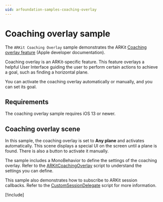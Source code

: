 ```yaml
---
uid: arfoundation-samples-coaching-overlay
---
```

# Coaching overlay sample

The `ARKit Coaching Overlay` sample demonstrates the ARKit [Coaching overlay feature](https://developer.apple.com/documentation/arkit/arcoachingoverlayview) (Apple developer documentation).

Coaching overlay is an ARKit-specific feature. This feature overlays a helpful User Interface guiding the user to perform certain actions to achieve a goal, such as finding a horizontal plane.

You can activate the coaching overlay automatically or manually, and you can set its goal.

## Requirements

The coaching overlay sample requires iOS 13 or newer.

## Coaching overlay scene

In this sample, the coaching overlay is set to **Any plane** and activates automatically. This scene displays a special UI on the screen until a plane is found. There is also a button to activate it manually.

The sample includes a MonoBehavior to define the settings of the coaching overlay. Refer to the [ARKitCoachingOverlay](https://github.com/Unity-Technologies/arfoundation-samples/blob/main/Assets/Scenes/ARKit/ARKitCoachingOverlay/ARKitCoachingOverlay.cs) script to understand the settings you can define.

This sample also demonstrates how to subscribe to ARKit session callbacks. Refer to the [CustomSessionDelegate](https://github.com/Unity-Technologies/arfoundation-samples/blob/main/Assets/Scenes/ARKit/ARKitCoachingOverlay/CustomSessionDelegate.cs) script for more information.

[!include[](../../snippets/apple-arkit-trademark.md)]
